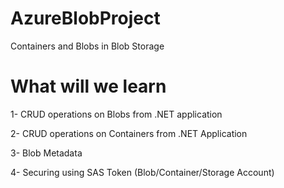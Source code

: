 # AzureBlobProject
Containers and Blobs in Blob Storage 
# What will we learn
1- CRUD operations on Blobs from .NET application

2- CRUD operations on Containers from .NET Application

3- Blob Metadata

4- Securing using SAS Token (Blob/Container/Storage Account)

